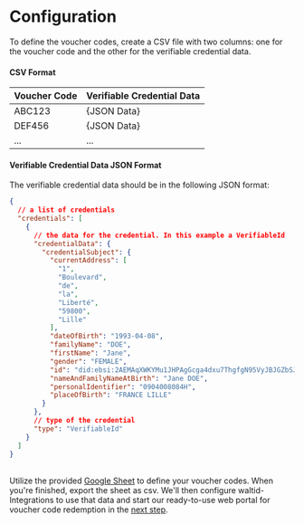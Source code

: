 # Configuration

To define the voucher codes, create a CSV file with two columns: one for the voucher code and the other for the verifiable credential data.

#### CSV Format

| Voucher Code | Verifiable Credential Data |
| ------------ | -------------------------- |
| ABC123       | {JSON Data}                |
| DEF456       | {JSON Data}                |
| ...          | ...                        |

#### Verifiable Credential Data JSON Format

The verifiable credential data should be in the following JSON format:

```json
{
  // a list of credentials
  "credentials": [
    {
      // the data for the credential. In this example a VerifiableId
      "credentialData": {
        "credentialSubject": {
          "currentAddress": [
            "1",
            "Boulevard",
            "de",
            "la",
            "Liberté",
            "59800",
            "Lille"
          ],
          "dateOfBirth": "1993-04-08",
          "familyName": "DOE",
          "firstName": "Jane",
          "gender": "FEMALE",
          "id": "did:ebsi:2AEMAqXWKYMu1JHPAgGcga4dxu7ThgfgN95VyJBJGZbSJUtp",
          "nameAndFamilyNameAtBirth": "Jane DOE",
          "personalIdentifier": "0904008084H",
          "placeOfBirth": "FRANCE LILLE"
        }
      },
      // type of the credential
      "type": "VerifiableId"
    }
  ]
}
```

\
Utilize the provided [Google Sheet](https://docs.google.com/spreadsheets/d/1kJJsImM-5IJq12GbFKCHP6FNlYwMTWNqmjKS6dlgPD0/edit#gid=584256308) to define your voucher codes. When you're finished, export the sheet as csv. We'll then configure waltid-Integrations to use that data and start our ready-to-use web portal for voucher code redemption in the [next step](integration.md).
